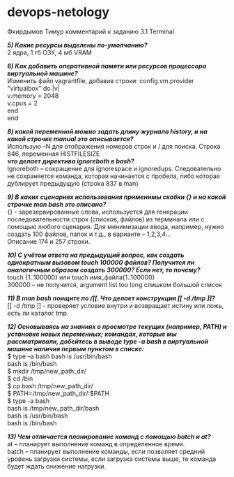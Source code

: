 # devops-netology

Фкирдымов Тимур комментарий к заданию 3.1 Terminal

***5) Какие ресурсы выделены по-умолчанию?***  
2 ядра, 1 гб ОЗУ, 4 мб VRAM

***6) Как добавить оперативной памяти или ресурсов процессора виртуальной машине?***  
Изменить файл vagrantfile, добавив строки:
config.vm.provider "virtualbox" do |v|  
v.memory = 2048    
v.cpus = 2  
end  
end

***8)  какой переменной можно задать длину журнала history, и на какой строчке manual это описывается?***  
Использую –N для отображения номеров строк и / для поиска. Строка 846, переменная HISTFILESIZE  
     ***что делает директива ignoreboth в bash?***  
Ignoreboth – сокращение для ignorespace и ignoredups. Следовательно не сохраняется команда, которая начинается с пробела, либо которая дублирует предыдущую (строка 837 в man)

***9) В каких сценариях использования применимы скобки {} и на какой строчке man bash это описано?***  
{} - зарезервированные слова, используется для генерации последовательности строк (списков, файлов) из терминала или с помощью любого сценария. Для минимизации ввода, например, нужно создать 100 файлов, папок и т.д., в варианте – 1,2,3,4…  
Описание 174 и 257 строки.

***10) С учётом ответа на предыдущий вопрос, как создать однократным вызовом touch 100000 файлов? Получится ли аналогичным образом создать 300000? Если нет, то почему?***  
touch {1..100000} или touch имя_файла{1..100000}  
300000 – не получится, argument list too long слишком большой список

***11) В man bash поищите по /\[\[. Что делает конструкция [[ -d /tmp ]]?***  
[[ -d /tmp ]]  - проверяет условие внутри и возвращает истину или ложь, есть ли каталог tmp.

***12) Основываясь на знаниях о просмотре текущих (например, PATH) и установке новых переменных; командах, которые мы рассматривали, добейтесь в выводе type -a bash в виртуальной машине наличия первым пунктом в списке:***  
$ type –a bash 
bash is /usr/bin/bash  
bash is /bin/bash  
$ mkdir /tmp/new_path_dir/  
$ cd /bin  
$ cp bash /tmp/new_path_dir/  
$ PATH=/tmp/new_path_dir/:$PATH  
$ type -a bash  
bash is /tmp/new_path_dir/bash  
bash is /usr/bin/bash  
bash is /bin/bash

***13) Чем отличается планирование команд с помощью batch и at?***  
at – планирует выполнение команд в определенное время.  
batch – планирует выполнение команды, если позволяет средний уровень загрузки системы, если загрузка системы выше, то команда будет ждать снижение нагрузки.



